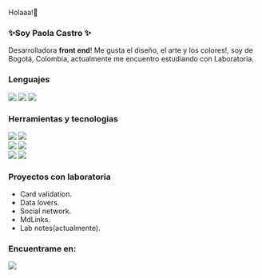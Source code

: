 

 Holaaa!🌺
### ✨Soy **Paola Castro** ✨  
Desarrolladora **front end**!  Me gusta el diseño, el arte y los colores!, soy de Bogotá, Colombia, actualmente me encuentro estudiando con Laboratoria.

### Lenguajes
<img src="https://img.shields.io/badge/html5-fa9c05.svg?style=for-the-badge&logo=HTML5&logoColor=white"/> <img src="https://img.shields.io/badge/javascript-ffe100.svg?style=for-the-badge&logo=JavaScript&logoColor=white"/> <img src="https://img.shields.io/badge/css3-0077B5.svg?style=for-the-badge&logo=CSS3&logoColor=white"/>


### Herramientas y tecnologias  
 <img src="https://img.shields.io/badge/Bootstrap-7952B3.svg?style=for-the-badge&logo=Bootstrap&logoColor=white"/> <img src="https://img.shields.io/badge/firebase-FFCA28.svg?style=for-the-badge&logo=Firebase&logoColor=white"/>  
<img src="https://img.shields.io/badge/Node.js-339933.svg?style=for-the-badge&logo=Node.js&logoColor=white"/> <img src="https://img.shields.io/badge/Chart.js-FF6384.svg?style=for-the-badge&logo=Chart.js&logoColor=white"/>  
<img src="https://img.shields.io/badge/React-61DAFB.svg?style=for-the-badge&logo=React&logoColor=white"/> <img src="https://img.shields.io/badge/figma-080807.svg?style=for-the-badge&logo=Figma&logoColor=white"/>

### Proyectos con laboratoria
 
* Card validation.
* Data lovers.
* Social network.
* MdLinks.
* Lab notes(actualmente).


### Encuentrame en:  

<a href="https://www.linkedin.com/in/paolacm99"> <img src="https://img.shields.io/badge/linkedin-0077B5.svg?style=for-the-badge&logo=linkedin&logoColor=white"/></a>
<!--   <img src="https://img.shields.io/badge/Linkedin-D14836.svg?style=for-the-badge&logo=Linkedin&logoColor=white"/></a> -->

<!--
**PaolaCM99/PaolaCM99** is a ✨ _special_ ✨ repository because its `README.md` (this file) appears on your GitHub profile.
![Laboratoria](https://media.istockphoto.com/photos/program-code-javascript-php-html-css-of-site-web-development-source-picture-id1202250586?s=612x612)
Here are some ideas to get you started:

- 🔭 I’m currently working on ...
- 🌱 I’m currently learning ...
- 👯 I’m looking to collaborate on ...
- 🤔 I’m looking for help with ...
- 💬 Ask me about ...
- 📫 How to reach me: ...
- 😄 Pronouns: ...
- ⚡ Fun fact: ...
-->
